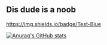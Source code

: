 ## Dis dude is a noob

<https://img.shields.io/badge/Test-Blue>

[![Anurag's GitHub stats](https://github-readme-stats.vercel.app/api?username=iop098321qwe)](https://github.com/anuraghazra/github-readme-stats)
